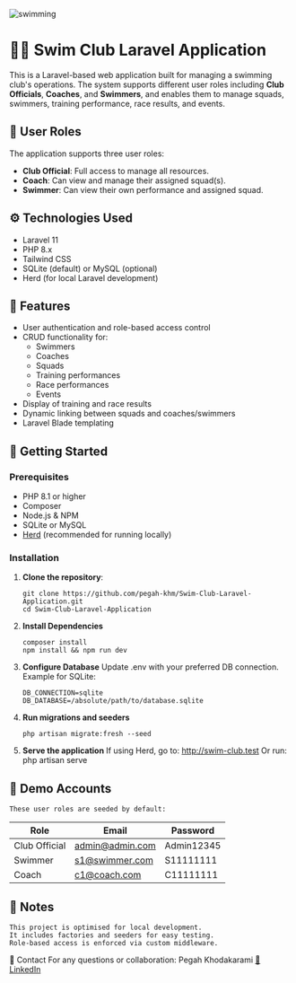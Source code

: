 ![swimming](https://github.com/user-attachments/assets/015be0f0-7506-4379-bc6e-db17fa3a6106)
# 🏊‍♀️ Swim Club Laravel Application

This is a Laravel-based web application built for managing a swimming club's operations. The system supports different user roles including **Club Officials**, **Coaches**, and **Swimmers**, and enables them to manage squads, swimmers, training performance, race results, and events.

## 👤 User Roles

The application supports three user roles:

- **Club Official**: Full access to manage all resources.
- **Coach**: Can view and manage their assigned squad(s).
- **Swimmer**: Can view their own performance and assigned squad.

## ⚙️ Technologies Used

- Laravel 11
- PHP 8.x
- Tailwind CSS
- SQLite (default) or MySQL (optional)
- Herd (for local Laravel development)

## 📂 Features

- User authentication and role-based access control
- CRUD functionality for:
  - Swimmers
  - Coaches
  - Squads
  - Training performances
  - Race performances
  - Events
- Display of training and race results
- Dynamic linking between squads and coaches/swimmers
- Laravel Blade templating

## 🚀 Getting Started
### Prerequisites
- PHP 8.1 or higher
- Composer
- Node.js & NPM
- SQLite or MySQL
- [Herd](https://herd.laravel.com/) (recommended for running locally)

### Installation
1. **Clone the repository**:
    ```
    git clone https://github.com/pegah-khm/Swim-Club-Laravel-Application.git
    cd Swim-Club-Laravel-Application

2. **Install Dependencies**
    ```
    composer install
    npm install && npm run dev

3. **Configure Database**
    Update .env with your preferred DB connection. Example for SQLite:
    ```
    DB_CONNECTION=sqlite
    DB_DATABASE=/absolute/path/to/database.sqlite

5. **Run migrations and seeders**
    ```
    php artisan migrate:fresh --seed
   
6. **Serve the application**
    If using Herd, go to: http://swim-club.test
    Or run:
    php artisan serve

## 👥 Demo Accounts
    These user roles are seeded by default:

| Role          | Email              | Password    |
|---------------|--------------------|-------------|
| Club Official | admin@admin.com    | Admin12345  |
| Swimmer       | s1@swimmer.com     | S11111111   |
| Coach         | c1@coach.com       | C11111111   |

## 📌 Notes
    This project is optimised for local development.
    It includes factories and seeders for easy testing.
    Role-based access is enforced via custom middleware.

📨 Contact
For any questions or collaboration:
Pegah Khodakarami
[📧 LinkedIn](https://www.linkedin.com/in/pegah-khodakarami-54880b57/)
